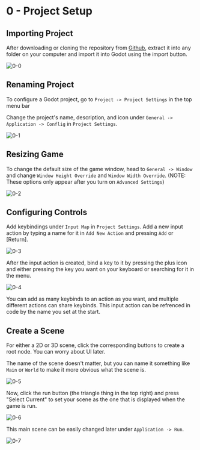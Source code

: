 # 0 - Project Setup

## Importing Project

After downloading or cloning the repository from [Github](https://github.com/RecoilGaming/GDC-Template/tree/main), extract it into any folder on your computer and import it into Godot using the import button.

![0-0](../.resources/0-0.png "0-0")

## Renaming Project

To configure a Godot project, go to `Project -> Project Settings` in the top menu bar

Change the project's name, description, and icon under `General -> Application -> Conflig` in `Project Settings`.

![0-1](../.resources/0-1.png "0-1")

## Resizing Game

To change the default size of the game window, head to `General -> Window` and change `Window Height Override` and `Window Width Override`. (NOTE: These options only appear after you turn on `Advanced Settings`)

![0-2](../.resources/0-2.png "0-2")

## Configuring Controls

Add keybindings under `Input Map` in `Project Settings`. Add a new input action by typing a name for it in `Add New Action` and pressing `Add` or [Return].

![0-3](../.resources/0-3.png "0-3")

After the input action is created, bind a key to it by pressing the plus icon and either pressing the key you want on your keyboard or searching for it in the menu.

![0-4](../.resources/0-4.png "0-4")

You can add as many keybinds to an action as you want, and multiple different actions can share keybinds. This input action can be refrenced in code by the name you set at the start.

## Create a Scene

For either a 2D or 3D scene, click the corresponding buttons to create a root node. You can worry about UI later.

The name of the scene doesn't matter, but you can name it something like `Main` or `World` to make it more obvious what the scene is.

![0-5](../.resources/0-5.png "0-5")

Now, click the run button (the triangle thing in the top right) and press "Select Current" to set your scene as the one that is displayed when the game is run.

![0-6](../.resources/0-6.png "0-6")

This main scene can be easily changed later  under `Application -> Run`.

![0-7](../.resources/0-7.png "0-7")